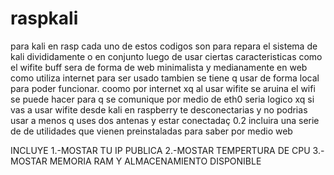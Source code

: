 # raspkali
para kali en rasp
cada uno de estos codigos son para repara el sistema de kali divididamente 
o en conjunto luego de usar ciertas caracteristicas como el wifite buff
sera de forma de web minimalista y medianamente en web  como utiliza internet para ser usado tambien
 se tiene q usar de forma local para poder funcionar.
 coomo por internet xq al usar wifite se aruina el wifi se puede hacer para q se comunique por medio de eth0 seria logico xq si vas  a usar  wifite desde kali en raspberry te desconectarias y no podrias usar a menos q uses dos antenas y estar conectadaç
0.2
incluira una serie de de utilidades que vienen preinstaladas para saber por medio web

INCLUYE
  1.-MOSTAR TU IP PUBLICA
  2.-MOSTAR TEMPERTURA DE CPU
  3.-MOSTAR MEMORIA RAM Y ALMACENAMIENTO DISPONIBLE
